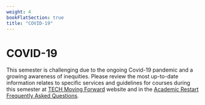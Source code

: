 ```yaml
---
weight: 4
bookFlatSection: true
title: "COVID-19"
---
```


# COVID-19

This semester is challenging due to the ongoing Covid-19 pandemic and a growing awareness of inequities.  Please review the most up-to-date information relates to specific services and guidelines for courses during this semester at [TECH Moving Forward](https://health.gatech.edu/coronavirus) website and in the [Academic Restart Frequently Asked Questions](https://provost.gatech.edu/academic-restart-frequently-asked-questions).
